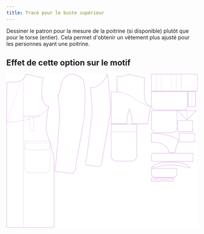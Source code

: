 ```yaml
---
title: Tracé pour le buste supérieur
---
```


Dessiner le patron pour la mesure de la poitrine (si disponible) plutôt que pour le torse (entier). Cela permet d'obtenir un vêtement plus ajusté pour les personnes ayant une poitrine.

## Effet de cette option sur le motif

![Cette image montre l'effet de cette option en superposant plusieurs variantes qui ont une valeur différente pour cette option](carlton_draftforhighbust_sample.svg "Effet de cette option sur le motif")
